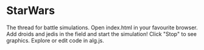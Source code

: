 # StarWars
The thread for battle simulations. Open index.html in your favourite browser. Add droids and jedis in the field and start the simulation! Click "Stop" to see graphics. Explore or edit code in alg.js.
